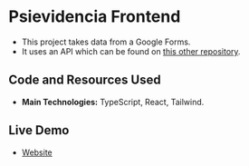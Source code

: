 # Psievidencia Frontend

- This project takes data from a Google Forms. 
- It uses an API which can be found on [this other repository](https://github.com/francosbenitez/psievidencia-backend).

## Code and Resources Used

- **Main Technologies:** TypeScript, React, Tailwind.

## Live Demo

- [Website](francosbenitez.github.io/psievidencia-frontend)
